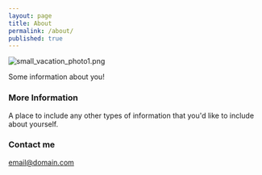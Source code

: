 ```yaml
---
layout: page
title: About
permalink: /about/
published: true
---
```



![small_vacation_photo1.png]({{site.baseurl}}/small_vacation_photo1.png)


Some information about you!

### More Information

A place to include any other types of information that you'd like to include about yourself.

### Contact me


[email@domain.com](mailto:email@domain.com)
